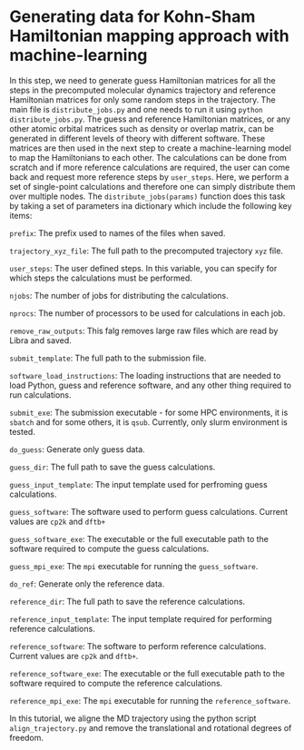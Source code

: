 # Generating data for Kohn-Sham Hamiltonian mapping approach with machine-learning

In this step, we need to generate guess Hamiltonian matrices for all the steps in the precomputed molecular dynamics trajectory and reference Hamiltonian matrices for only some random steps in the trajectory. The main file is `distribute_jobs.py` and one needs to run it using `python distribute_jobs.py`. 
The guess and reference Hamiltonian matrices, or any other atomic orbital matrices such as density or overlap matrix, can be generated in different levels of theory with different software. 
These matrices are then used in the next step to create a machine-learning model to map the Hamiltonians to each other. The calculations can be done from scratch and if more reference calculations are required, the user can come back and request more reference steps by `user_steps`. Here, we perform a set of single-point calculations and therefore one can simply distribute them over multiple nodes. The `distribute_jobs(params)` function does this task by taking a set of parameters ina dictionary which include the following key items:

`prefix`: The prefix used to names of the files when saved.

`trajectory_xyz_file`: The full path to the precomputed trajectory `xyz` file.

`user_steps`: The user defined steps. In this variable, you can specify for which steps the calculations must be performed. 

`njobs`: The number of jobs for distributing the calculations.

`nprocs`: The number of processors to be used for calculations in each job.

`remove_raw_outputs`: This falg removes large raw files which are read by Libra and saved.

`submit_template`: The full path to the submission file.

`software_load_instructions`: The loading instructions that are needed to load Python, guess and reference software, and any other thing required to run calculations.

`submit_exe`: The submission executable - for some HPC environments, it is `sbatch` and for some others, it is `qsub`. Currently, only slurm environment is tested.

`do_guess`: Generate only guess data.

`guess_dir`: The full path to save the guess calculations.

`guess_input_template`: The input template used for perfroming guess calculations.

`guess_software`: The software used to perform guess calculations. Current values are `cp2k` and `dftb+`

`guess_software_exe`: The executable or the full executable path to the software required to compute the guess calculations.

`guess_mpi_exe`: The `mpi` executable for running the `guess_software`.

`do_ref`: Generate only the reference data.

`reference_dir`: The full path to save the reference calculations.

`reference_input_template`: The input template required for performing reference calculations.

`reference_software`: The software to perform reference calculations. Current values are `cp2k` and `dftb+`.

`reference_software_exe`: The executable or the full executable path to the software required to compute the reference calculations.

`reference_mpi_exe`: The `mpi` executable for running the `reference_software`.


In this tutorial, we aligne the MD trajectory using the python script `align_trajectory.py` and remove the translational and rotational degrees of freedom.
